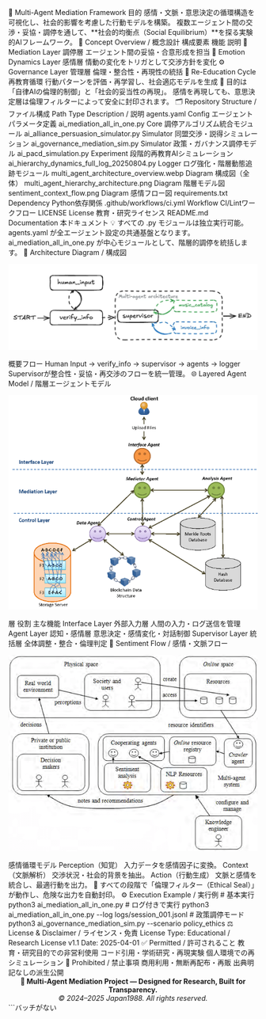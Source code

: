 📘 Multi-Agent Mediation Framework
目的
感情・文脈・意思決定の循環構造を可視化し、社会的影響を考慮した行動モデルを構築。
複数エージェント間の交渉・妥協・調停を通して、**社会的均衡点（Social Equilibrium）**を探る実験的AIフレームワーク。
🧠 Concept Overview / 概念設計
構成要素 機能 説明
🧩 Mediation Layer 調停層 エージェント間の妥協・合意形成を担当
💬 Emotion Dynamics Layer 感情層 情動の変化をトリガとして交渉方針を変化
⚙️ Governance Layer 管理層 倫理・整合性・再現性の統括
🔁 Re-Education Cycle 再教育循環 行動パターンを評価・再学習し、社会適応モデルを生成
🎯 目的は「自律AIの倫理的制御」と「社会的妥当性の再現」。
感情を再現しても、意思決定層は倫理フィルターによって安全に封印されます。
🗂️ Repository Structure / ファイル構成
Path Type Description / 説明
agents.yaml Config エージェントパラメータ定義
ai_mediation_all_in_one.py Core 調停アルゴリズム統合モジュール
ai_alliance_persuasion_simulator.py Simulator 同盟交渉・説得シミュレーション
ai_governance_mediation_sim.py Simulator 政策・ガバナンス調停モデル
ai_pacd_simulation.py Experiment 段階的再教育AIシミュレーション
ai_hierarchy_dynamics_full_log_20250804.py Logger ログ強化・階層動態追跡モジュール
multi_agent_architecture_overview.webp Diagram 構成図（全体）
multi_agent_hierarchy_architecture.png Diagram 階層モデル図
sentiment_context_flow.png Diagram 感情フロー図
requirements.txt Dependency Python依存関係
.github/workflows/ci.yml Workflow CI/Lintワークフロー
LICENSE License 教育・研究ライセンス
README.md Documentation 本ドキュメント
💡 すべての .py モジュールは独立実行可能。
agents.yaml が全エージェント設定の共通基盤となります。
ai_mediation_all_in_one.py が中心モジュールとして、階層的調停を統括します。
🧭 Architecture Diagram / 構成図
<p align="center"> <img src="docs/multi_agent_architecture_overview.webp" width="720" alt="System Overview"> </p>
概要フロー
Human Input → verify_info → supervisor → agents → logger
Supervisorが整合性・妥協・再交渉のフローを統一管理。
🌐 Layered Agent Model / 階層エージェントモデル
<p align="center"> <img src="docs/multi_agent_hierarchy_architecture.png" width="720" alt="Layered Architecture"> </p>
層 役割 主な機能
Interface Layer 外部入力層 人間の入力・ログ送信を管理
Agent Layer 認知・感情層 意思決定・感情変化・対話制御
Supervisor Layer 統括層 全体調整・整合・倫理判定
🔬 Sentiment Flow / 感情・文脈フロー
<p align="center"> <img src="docs/sentiment_context_flow.png" width="720" alt="Emotion Flow Diagram"> </p>
感情循環モデル
Perception（知覚）
入力データを感情因子に変換。
Context（文脈解析）
交渉状況・社会的背景を抽出。
Action（行動生成）
文脈と感情を統合し、最適行動を出力。
🧩 すべての段階で「倫理フィルター（Ethical Seal）」が動作し、危険な出力を自動封印。
⚙️ Execution Example / 実行例
# 基本実行
python3 ai_mediation_all_in_one.py
# ログ付きで実行
python3 ai_mediation_all_in_one.py --log logs/session_001.jsonl
# 政策調停モード
python3 ai_governance_mediation_sim.py --scenario policy_ethics
⚖️ License & Disclaimer / ライセンス・免責
License Type: Educational / Research License v1.1
Date: 2025-04-01
✅ Permitted / 許可されること
教育・研究目的での非営利使用
コード引用・学術研究・再現実験
個人環境での再シミュレーション
🚫 Prohibited / 禁止事項
商用利用・無断再配布・再販
出典明記なしの派生公開
<div align="center"> <b>🧩 Multi-Agent Mediation Project — Designed for Research, Built for Transparency.</b><br> <em>© 2024–2025 Japan1988. All rights reserved.</em> </div> ```バッチがない
